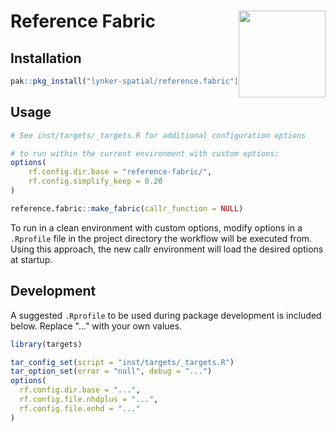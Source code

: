 # Reference Fabric <a href="https://github.com/lynker-spatial/reference.fabric"><img src="man/figures/logo.png" align="right" height="139"/></a>

## Installation

```r
pak::pkg_install("lynker-spatial/reference.fabric")
```

## Usage

```r
# See inst/targets/_targets.R for additional configuration options

# to run within the current environment with custom options:
options(
    rf.config.dir.base = "reference-fabric/",
    rf.config.simplify_keep = 0.20
)

reference.fabric::make_fabric(callr_function = NULL)
```

To run in a clean environment with custom options, modify
options in a `.Rprofile` file in the project directory
the workflow will be executed from. Using this approach,
the new callr environment will load the desired options
at startup.

## Development

A suggested `.Rprofile` to be used during package development is included below. 
Replace "..." with your own values. 

```r
library(targets)

tar_config_set(script = "inst/targets/_targets.R")
tar_option_set(error = "null", debug = "...")
options(
  rf.config.dir.base = "...",
  rf.config.file.nhdplus = "...",
  rf.config.file.enhd = "..."
)
```
